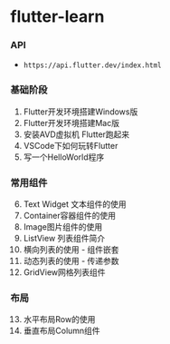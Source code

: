 # flutter-learn

### API 

* `https://api.flutter.dev/index.html`

### 基础阶段
1. Flutter开发环境搭建Windows版
2. Flutter开发环境搭建Mac版
3. 安装AVD虚拟机 Flutter跑起来
4. VSCode下如何玩转Flutter
5. 写一个HelloWorld程序

### 常用组件
6. Text Widget 文本组件的使用
7. Container容器组件的使用
8. Image图片组件的使用
9. ListView 列表组件简介
10. 横向列表的使用 - 组件嵌套
11. 动态列表的使用 - 传递参数
12. GridView网格列表组件

### 布局
13. 水平布局Row的使用
14. 垂直布局Column组件